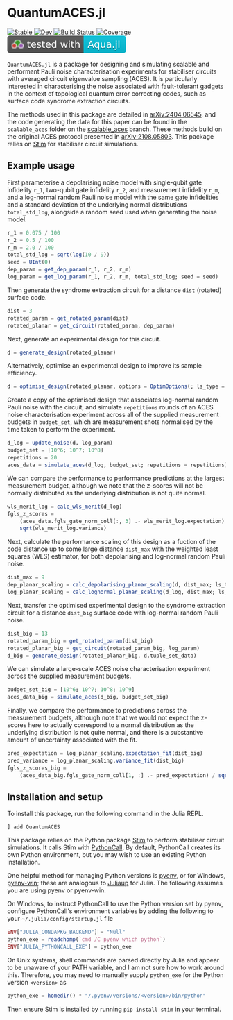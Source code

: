 # QuantumACES.jl

[![Stable](https://img.shields.io/badge/docs-stable-blue.svg)](https://evanhockings.github.io/QuantumACES.jl/stable/)
[![Dev](https://img.shields.io/badge/docs-dev-blue.svg)](https://evanhockings.github.io/QuantumACES.jl/dev/)
[![Build Status](https://github.com/evanhockings/QuantumACES.jl/actions/workflows/CI.yml/badge.svg?branch=main)](https://github.com/evanhockings/QuantumACES.jl/actions/workflows/CI.yml?query=branch%3Amain)
[![Coverage](https://codecov.io/gh/evanhockings/QuantumACES.jl/branch/main/graph/badge.svg)](https://codecov.io/gh/evanhockings/QuantumACES.jl)
[![Aqua QA](https://raw.githubusercontent.com/JuliaTesting/Aqua.jl/master/badge.svg)](https://github.com/JuliaTesting/Aqua.jl)

`QuantumACES.jl` is a package for designing and simulating scalable and performant Pauli noise characterisation experiments for stabiliser circuits with averaged circuit eigenvalue sampling (ACES).
It is particularly interested in characterising the noise associated with fault-tolerant gadgets in the context of topological quantum error correcting codes, such as surface code syndrome extraction circuits.

The methods used in this package are detailed in [arXiv:2404.06545](https://arxiv.org/abs/2404.06545), and the code generating the data for this paper can be found in the `scalable_aces` folder on the [scalable_aces](https://github.com/evanhockings/QuantumACES.jl/tree/scalable_aces) branch.
These methods build on the original ACES protocol presented in [arXiv:2108.05803](https://arxiv.org/abs/2108.05803).
This package relies on [Stim](https://github.com/quantumlib/Stim) for stabiliser circuit simulations.

## Example usage

First parameterise a depolarising noise model with single-qubit gate infidelity `r_1`, two-qubit gate infidelity `r_2`, and measurement infidelity `r_m`, and a log-normal random Pauli noise model with the same gate infidelities and a standard deviation of the underlying normal distributions `total_std_log`, alongside a random seed used when generating the noise model.

```julia
r_1 = 0.075 / 100
r_2 = 0.5 / 100
r_m = 2.0 / 100
total_std_log = sqrt(log(10 / 9))
seed = UInt(0)
dep_param = get_dep_param(r_1, r_2, r_m)
log_param = get_log_param(r_1, r_2, r_m, total_std_log; seed = seed)
```

Then generate the syndrome extraction circuit for a distance `dist` (rotated) surface code.

```julia
dist = 3
rotated_param = get_rotated_param(dist)
rotated_planar = get_circuit(rotated_param, dep_param)
```

Next, generate an experimental design for this circuit.

```julia
d = generate_design(rotated_planar)
```

Alternatively, optimise an experimental design to improve its sample efficiency.

```julia
d = optimise_design(rotated_planar, options = OptimOptions(; ls_type = :wls, seed = seed))
```

Create a copy of the optimised design that associates log-normal random Pauli noise with the circuit, and simulate `repetitions` rounds of an ACES noise characterisation experiment across all of the supplied measurement budgets in `budget_set`, which are measurement shots normalised by the time taken to perform the experiment.

```julia
d_log = update_noise(d, log_param)
budget_set = [10^6; 10^7; 10^8]
repetitions = 20
aces_data = simulate_aces(d_log, budget_set; repetitions = repetitions)
```

We can compare the performance to performance predictions at the largest measurement budget, although we note that the z-scores will not be normally distributed as the underlying distribution is not quite normal.

```julia
wls_merit_log = calc_wls_merit(d_log)
fgls_z_scores =
    (aces_data.fgls_gate_norm_coll[:, 3] .- wls_merit_log.expectation) /
    sqrt(wls_merit_log.variance)
```

Next, calculate the performance scaling of this design as a fuction of the code distance up to some large distance `dist_max` with the weighted least squares (WLS) estimator, for both depolarising and log-normal random Pauli noise.

```julia
dist_max = 9
dep_planar_scaling = calc_depolarising_planar_scaling(d, dist_max; ls_type = :wls)
log_planar_scaling = calc_lognormal_planar_scaling(d_log, dist_max; ls_type = :wls, seed = seed)
```

Next, transfer the optimised experimental design to the syndrome extraction circuit for a distance `dist_big` surface code with log-normal random Pauli noise.

```julia
dist_big = 13
rotated_param_big = get_rotated_param(dist_big)
rotated_planar_big = get_circuit(rotated_param_big, log_param)
d_big = generate_design(rotated_planar_big, d.tuple_set_data)
```

We can simulate a large-scale ACES noise characterisation experiment across the supplied measurement budgets.

```julia
budget_set_big = [10^6; 10^7; 10^8; 10^9]
aces_data_big = simulate_aces(d_big, budget_set_big)
```

Finally, we compare the performance to predictions across the measurement budgets, although note that we would not expect the z-scores here to actually correspond to a normal distribution as the underlying distribution is not quite normal, and there is a substantive amount of uncertainty associated with the fit.

```julia
pred_expectation = log_planar_scaling.expectation_fit(dist_big)
pred_variance = log_planar_scaling.variance_fit(dist_big)
fgls_z_scores_big =
    (aces_data_big.fgls_gate_norm_coll[1, :] .- pred_expectation) / sqrt(pred_variance)
```

## Installation and setup

To install this package, run the following command in the Julia REPL.

```
] add QuantumACES
```

This package relies on the Python package [Stim](https://github.com/quantumlib/Stim) to perform stabiliser circuit simulations.
It calls Stim with [PythonCall](https://github.com/JuliaPy/PythonCall.jl).
By default, PythonCall creates its own Python environment, but you may wish to use an existing Python installation.

One helpful method for managing Python versions is [pyenv](https://github.com/pyenv/pyenv), or for Windows, [pyenv-win](https://github.com/pyenv-win/pyenv-win); these are analogous to [Juliaup](https://github.com/JuliaLang/juliaup) for Julia.
The following assumes you are using pyenv or pyenv-win.

On Windows, to instruct PythonCall to use the Python version set by pyenv, configure PythonCall's environment variables by adding the following to your `~/.julia/config/startup.jl` file

```julia
ENV["JULIA_CONDAPKG_BACKEND"] = "Null"
python_exe = readchomp(`cmd /C pyenv which python`)
ENV["JULIA_PYTHONCALL_EXE"] = python_exe
```

On Unix systems, shell commands are parsed directly by Julia and appear to be unaware of your PATH variable, and I am not sure how to work around this.
Therefore, you may need to manually supply `python_exe` for the Python version `<version>` as

```julia
python_exe = homedir() * "/.pyenv/versions/<version>/bin/python"
```

Then ensure Stim is installed by running `pip install stim` in your terminal.
